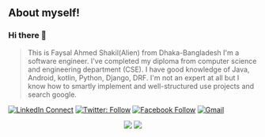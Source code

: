 ## About myself!
### Hi there 👋
> This is Faysal Ahmed Shakil(Alien) from Dhaka-Bangladesh I'm a software engineer. I've completed my diploma from computer science and engineering department (CSE). I have good knowledge of Java, Android, kotlin, Python, Django, DRF. I'm not an expert at all but I know how to smartly implement and well-structured use projects and search google.

[![LinkedIn Connect](https://img.shields.io/badge/%20-Connect-black?color=14171A&labelColor=212121&logo=linkedin&logoColor=ffffff)](https://www.linkedin.com/in/fsfaysalcse/)
[![Twitter: Follow](https://img.shields.io/twitter/follow/fsfaysalcse?style=social)](https://twitter.com/fsfaysalcse)
[![Facebook Follow](https://img.shields.io/badge/%20-Connect-black?color=14171A&labelColor=1976d2&logo=facebook&logoColor=ffffff)](https://www.facebook.com/fsfaysalcse/)
[![Gmail](https://img.shields.io/badge/%20-Send%20Mail-black?color=14171A&labelColor=ef5350&logo=gmail&logoColor=ffffff)](mailto:fsfoysal15@gmail.com?subject=From%20GitHub&body=Hi,%20there.%20Found%20you%20from%20GitHub.)
<!-- [![website](https://img.shields.io/badge/MyBlog-2648ff?style=flat-square&logo=google-chrome)](http://fsfaysalcsebd.wordpress.com) -->



<!-- [![ReadMe Card](https://github-readme-stats.vercel.app/api/pin/?username=fsfaysalcse&repo=pizza-shop-for-innoscripta)](https://github.com/fsfaysalcse/pizza-shop-for-innoscripta)
[![ReadMe Card](https://github-readme-stats.vercel.app/api/pin/?username=fsfaysalcse&repo=local-devops-pipeline-vagrant)](https://github.com/fsfaysalcse/local-devops-pipeline-vagrant)

[![ReadMe Card](https://github-readme-stats.vercel.app/api/pin/?username=fsfaysalcse&repo=single-node-k8s-workspace-vagrant)](https://github.com/fsfaysalcse/single-node-k8s-workspace-vagrant)

[![ReadMe Card](https://github-readme-stats.vercel.app/api/pin/?username=fsfaysalcse&repo=single-node-k8s-workspace-vagrant)](https://github.com/fsfaysalcse/single-node-k8s-workspace-vagrant) -->

<p align = "center">
<img src="https://github-readme-stats.vercel.app/api?username=fsfaysalcse&count_private=true&include_all_commits=true&show_icons=true&theme=gotham&line_height=27&hide_border=true">

<img src="https://github-readme-stats.vercel.app/api/top-langs/?username=fsfaysalcse&show_icons=true&hide=html,css&theme=gotham&line_height=27&hide_border=true">

</p>
